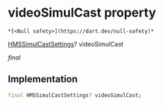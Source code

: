 


# videoSimulCast property




    *[<Null safety>](https://dart.dev/null-safety)*


[HMSSimulCastSettings](../../hmssdk_flutter/HMSSimulCastSettings-class.md)? videoSimulCast
  
_final_






## Implementation

```dart
final HMSSimulCastSettings? videoSimulCast;


```







